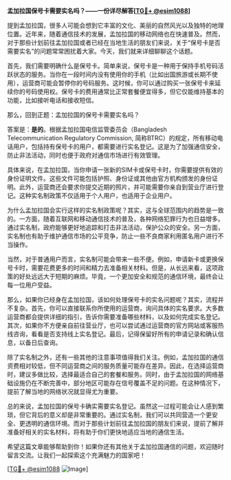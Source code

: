 **孟加拉国保号卡需要实名吗？——一份详尽解答[[TG💪+ @esim1088](https://t.me/s/esim1088)]**

提到孟加拉国，很多人可能会想到它丰富的文化、美丽的自然风光以及独特的地理位置。近年来，随着通信技术的发展，孟加拉国的移动网络也在快速普及。然而，对于那些计划前往孟加拉国或者已经在当地生活的朋友们来说，关于“保号卡是否需要实名”的问题常常困扰着大家。今天，我们就来详细聊聊这个话题。

首先，我们需要明确什么是保号卡。简单来说，保号卡是一种用于保持手机号码活跃状态的服务。当你在一段时间内没有使用你的手机（比如出国旅游或长期不使用），运营商可能会暂停你的号码服务。这时候，你可以通过购买一张保号卡来延续你的号码使用权。保号卡的费用通常比正常套餐便宜得多，但它仅能维持基本的功能，比如接听电话和接收短信。

那么，回到正题：孟加拉国的保号卡需要实名吗？

答案是：**是的**。根据孟加拉国电信监管委员会（Bangladesh Telecommunication Regulatory Commission, 简称BTRC）的规定，所有移动电话用户，包括持有保号卡的用户，都需要进行实名登记。这是为了加强通信安全，防止非法活动，同时也便于政府对通信市场进行有效管理。

具体来说，在孟加拉国，当你申请一张新的SIM卡或保号卡时，你需要提供有效的身份证明文件。这些文件可能包括护照、身份证或其他由官方机构颁发的身份证明。此外，运营商还会要求你提交近期的照片，并可能需要你亲自到营业厅进行登记。这种实名制政策不仅适用于个人用户，也适用于企业用户。

为什么孟加拉国会实行这样的实名制政策呢？其实，这与全球范围内的趋势是一致的。一方面，随着互联网和移动通信技术的普及，各种网络犯罪行为也日益增多。通过实名制，政府能够更好地追踪和打击非法活动，保护公众的安全。另一方面，实名制也有助于维护通信市场的公平竞争，防止一些不良商家利用匿名用户进行不当操作。

当然，对于普通用户而言，实名制可能会带来一些不便。例如，申请新卡或更换保号卡时，需要花费更多的时间和精力去准备相关材料。但是，从长远来看，这项政策的好处远远大于短期的麻烦。毕竟，一个更加安全和规范的通信环境，最终会让每一位用户受益。

那么，如果你已经身在孟加拉国，该如何处理保号卡的实名问题呢？其实，流程并不复杂。首先，你可以直接联系你所使用的运营商，询问具体的实名要求。大多数运营商都会提供详细的指引，告诉你需要准备哪些材料，以及如何完成实名登记。其次，如果你不方便亲自前往营业厅，也可以尝试通过运营商的官方网站或客服热线咨询，看看是否支持线上实名登记。最后，记得保留好所有的申请记录和确认信息，以备日后查询。

除了实名制之外，还有一些其他的注意事项值得我们关注。例如，孟加拉国的通信资费相对较低，但不同运营商之间的服务质量可能存在差异。因此，在选择运营商时，建议多做比较，选择最适合自己的套餐和服务。同时，由于孟加拉国的网络基础设施仍在不断完善中，部分地区可能存在信号覆盖不足的问题。在这种情况下，提前了解当地的网络状况就显得尤为重要。

总的来说，孟加拉国的保号卡确实需要实名登记。虽然这一过程可能会让人感到繁琐，但它背后的意义却是非常重要的。通过实名制，我们可以共同营造一个更安全、更透明的通信环境。而对于那些计划前往孟加拉国的朋友们来说，提前了解并准备好相关的实名材料，将有助于你们更快地适应当地的通信生活。

希望这篇文章能够帮助到你！如果你还有其他关于孟加拉国通信的问题，欢迎随时留言交流。让我们一起探索这个充满魅力的国家吧！

[[TG💪+ @esim1088](https://t.me/s/esim1088) ![Image](https://i.postimg.cc/4NQfJmqS/Snipaste-2025-05-13-00-14-12.png)]